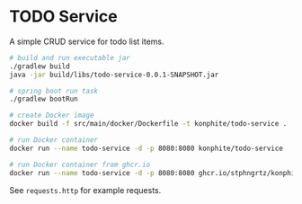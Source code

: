 # TODO Service
A simple CRUD service for todo list items.

```bash
# build and run executable jar
./gradlew build
java -jar build/libs/todo-service-0.0.1-SNAPSHOT.jar

# spring boot run task
./gradlew bootRun

# create Docker image
docker build -f src/main/docker/Dockerfile -t konphite/todo-service .

# run Docker container
docker run --name todo-service -d -p 8080:8080 konphite/todo-service

# run Docker container from ghcr.io
docker run --name todo-service -d -p 8080:8080 ghcr.io/stphngrtz/konphite/todo-service:latest
```

See `requests.http` for example requests.
